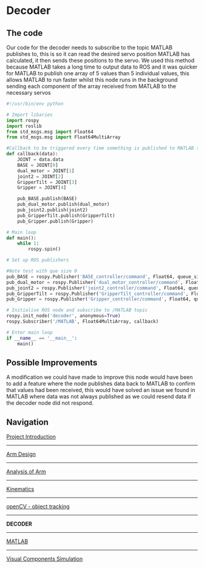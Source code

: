 # Decoder 

## The code

Our code for the decoder needs to subscribe to the topic MATLAB publishes to, this is so it can read the desired servo position MATLAB has calculated, it then sends these positions to the servo. We used this method because MATLAB takes a long time to output data to ROS and it was quicker for MATLAB to publish one array of 5 values than 5 individual values, this allows MATLAB to run faster whilst this node runs in the background sending each component of the array received from MATLAB to the necessary servos  

```python
#!/usr/bin/env python

# Import libaries
import rospy
import roslib
from std_msgs.msg import Float64
from std_msgs.msg import Float64MultiArray

#Callback to be triggered every time something is published to MATLAB topic
def callback(data):
	JOINT = data.data
	BASE = JOINT[0]
	dual_motor = JOINT[1]
	joint2 = JOINT[2]
	GripperTilt = JOINT[3]
	Gripper = JOINT[4]

	pub_BASE.publish(BASE)
	pub_dual_motor.publish(dual_motor)
	pub_joint2.publish(joint2)
	pub_GripperTilt.publish(GripperTilt)
	pub_Gripper.publish(Gripper)

# Main loop
def main():
	while 1:
		rospy.spin()

# Set up ROS publishers

#Note test with que size 0
pub_BASE = rospy.Publisher('BASE_controller/command', Float64, queue_size=0)
pub_dual_motor = rospy.Publisher('dual_motor_controller/command', Float64, queue_size=0)
pub_joint2 = rospy.Publisher('joint2_controller/command', Float64, queue_size=0)
pub_GripperTilt = rospy.Publisher('GripperTilt_controller/command', Float64, queue_size=0)
pub_Gripper = rospy.Publisher('Gripper_controller/command', Float64, queue_size=0)

# Initialise ROS node and subscribe to /MATLAB topic
rospy.init_node('decoder', anonymous=True)
rospy.Subscriber('/MATLAB', Float64MultiArray, callback)

# Enter main loop
if __name__ == '__main__':
    main()
```

## Possible Improvements
A modification we could have made to improve this node would have been to add a feature where the node publishes data back to MATLAB to confirm that values had been received, this would have solved an issue we found in MATLAB where data was not always published as we could resend data if the decoder node did not respond.  

## Navigation
[Project Introduction](https://github.com/AandJ/ROCO224/blob/master/ProjectIntroduction.md)  
***
[Arm Design](https://github.com/AandJ/ROCO224/blob/master/ArmDesign.md)  
***
[Analysis of Arm](https://github.com/AandJ/ROCO224/blob/master/ArmAnalysis.md)  
***
[Kinematics](https://github.com/AandJ/ROCO224/blob/master/kinematics.md)  
***
[openCV - object tracking](https://github.com/AandJ/ROCO224/blob/master/openCV.md)  
***
__DECODER__
***
[MATLAB](https://github.com/AandJ/ROCO224/blob/master/MATLAB.md)  
***
[Visual Components Simulation](https://github.com/AandJ/ROCO224/blob/master/VCS.md)  

